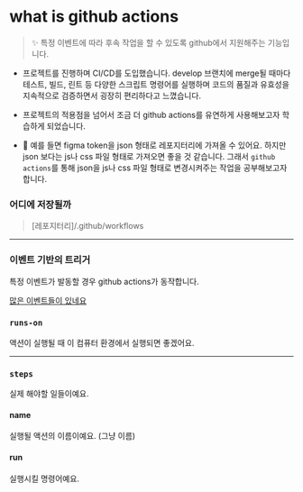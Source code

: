 # what is github actions
> ✨ 특정 이벤트에 따라 후속 작업을 할 수 있도록 github에서 지원해주는 기능입니다.

- 프로젝트를 진행하며 CI/CD를 도입했습니다. develop 브랜치에 merge될 때마다 테스트, 빌드, 린트 등 다양한 스크립트 명령어를 실행하며 코드의 품질과 유효성을 지속적으로 검증하면서 굉장히 편리하다고 느꼈습니다.

- 프로젝트의 적용점을 넘어서 조금 더 github actions를 유연하게 사용해보고자 학습하게 되었습니다.

- 🙌 예를 들면 figma token을 json 형태로 레포지터리에 가져올 수 있어요. 하지만 json 보다는 js나 css 파일 형태로 가져오면 좋을 것 같습니다. 그래서 `github actions`를 통해 json을 js나 css 파일 형태로 변경시켜주는 작업을 공부해보고자 합니다.

### 어디에 저장될까

> [레포지터리]/.github/workflows

---
### 이벤트 기반의 트리거
특정 이벤트가 발동할 경우 github actions가 동작합니다.

[많은 이벤트들이 있네요](https://docs.github.com/en/actions/using-workflows/events-that-trigger-workflows)

### `runs-on`
액션이 실행될 때 이 컴퓨터 환경에서 실행되면 좋겠어요.

---
### `steps`
실제 해야할 일들이예요.

#### name
실행될 액션의 이름이예요. (그냥 이름)

#### run
실행시킬 명령어예요.
